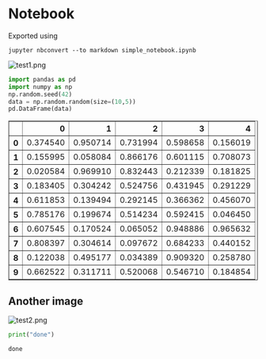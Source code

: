 # Notebook

Exported using 
```
jupyter nbconvert --to markdown simple_notebook.ipynb
```

![test1.png](https://user-images.githubusercontent.com/111111/141039198-c6e02ace-e4d3-41f7-a071-868299f1e9e1.png)


```python
import pandas as pd
import numpy as np
np.random.seed(42)
data = np.random.random(size=(10,5))
pd.DataFrame(data)
```




<div>

<table border="1" class="dataframe">
  <thead>
    <tr style="text-align: right;">
      <th></th>
      <th>0</th>
      <th>1</th>
      <th>2</th>
      <th>3</th>
      <th>4</th>
    </tr>
  </thead>
  <tbody>
    <tr>
      <th>0</th>
      <td>0.374540</td>
      <td>0.950714</td>
      <td>0.731994</td>
      <td>0.598658</td>
      <td>0.156019</td>
    </tr>
    <tr>
      <th>1</th>
      <td>0.155995</td>
      <td>0.058084</td>
      <td>0.866176</td>
      <td>0.601115</td>
      <td>0.708073</td>
    </tr>
    <tr>
      <th>2</th>
      <td>0.020584</td>
      <td>0.969910</td>
      <td>0.832443</td>
      <td>0.212339</td>
      <td>0.181825</td>
    </tr>
    <tr>
      <th>3</th>
      <td>0.183405</td>
      <td>0.304242</td>
      <td>0.524756</td>
      <td>0.431945</td>
      <td>0.291229</td>
    </tr>
    <tr>
      <th>4</th>
      <td>0.611853</td>
      <td>0.139494</td>
      <td>0.292145</td>
      <td>0.366362</td>
      <td>0.456070</td>
    </tr>
    <tr>
      <th>5</th>
      <td>0.785176</td>
      <td>0.199674</td>
      <td>0.514234</td>
      <td>0.592415</td>
      <td>0.046450</td>
    </tr>
    <tr>
      <th>6</th>
      <td>0.607545</td>
      <td>0.170524</td>
      <td>0.065052</td>
      <td>0.948886</td>
      <td>0.965632</td>
    </tr>
    <tr>
      <th>7</th>
      <td>0.808397</td>
      <td>0.304614</td>
      <td>0.097672</td>
      <td>0.684233</td>
      <td>0.440152</td>
    </tr>
    <tr>
      <th>8</th>
      <td>0.122038</td>
      <td>0.495177</td>
      <td>0.034389</td>
      <td>0.909320</td>
      <td>0.258780</td>
    </tr>
    <tr>
      <th>9</th>
      <td>0.662522</td>
      <td>0.311711</td>
      <td>0.520068</td>
      <td>0.546710</td>
      <td>0.184854</td>
    </tr>
  </tbody>
</table>
</div>



## Another image
![test2.png](https://user-images.githubusercontent.com/111111/141039199-e636f54a-fa8f-4f49-bf2c-a6186dcf9414.png)


```python
print("done")
```

    done
    
